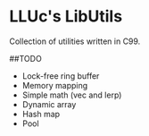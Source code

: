# LLUc's LibUtils
Collection of utilities written in C99.

##TODO
- Lock-free ring buffer
- Memory mapping
- Simple math (vec and lerp)
- Dynamic array
- Hash map
- Pool
